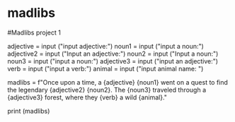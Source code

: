 # madlibs

#Madlibs project 1

adjective = input ("input adjective:")
noun1 = input ("input a noun:")
adjective2 = input ("Input an adjective:")
noun2 = input ("Input a noun:")
noun3 = input ("input a noun:")
adjective3 = input ("input an adjective:")
verb = input ("input a verb:")
animal = input ("input animal name: ")

madlibs = f"Once upon a time, a {adjective} {noun1} went on a quest to find the legendary {adjective2} {noun2}. The {noun3} traveled through a {adjective3} forest, where they {verb} a wild {animal}."

print (madlibs)
